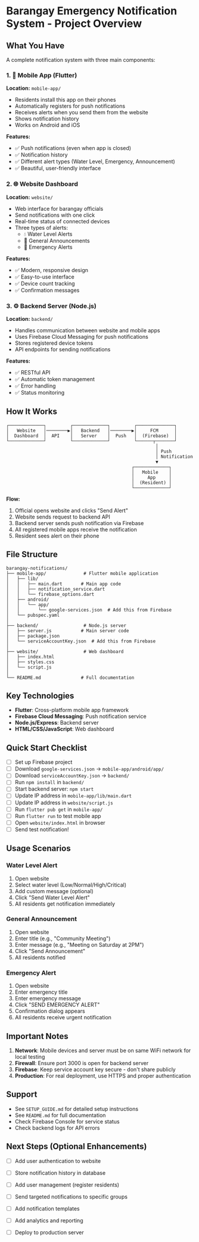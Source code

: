 # Barangay Emergency Notification System - Project Overview

## What You Have

A complete notification system with three main components:

### 1. 📱 Mobile App (Flutter)
**Location:** `mobile-app/`

- Residents install this app on their phones
- Automatically registers for push notifications
- Receives alerts when you send them from the website
- Shows notification history
- Works on Android and iOS

**Features:**
- ✅ Push notifications (even when app is closed)
- ✅ Notification history
- ✅ Different alert types (Water Level, Emergency, Announcement)
- ✅ Beautiful, user-friendly interface

### 2. 🌐 Website Dashboard
**Location:** `website/`

- Web interface for barangay officials
- Send notifications with one click
- Real-time status of connected devices
- Three types of alerts:
  - 💧 Water Level Alerts
  - 📢 General Announcements
  - 🚨 Emergency Alerts

**Features:**
- ✅ Modern, responsive design
- ✅ Easy-to-use interface
- ✅ Device count tracking
- ✅ Confirmation messages

### 3. ⚙️ Backend Server (Node.js)
**Location:** `backend/`

- Handles communication between website and mobile apps
- Uses Firebase Cloud Messaging for push notifications
- Stores registered device tokens
- API endpoints for sending notifications

**Features:**
- ✅ RESTful API
- ✅ Automatic token management
- ✅ Error handling
- ✅ Status monitoring

## How It Works

```
┌─────────────┐         ┌─────────────┐         ┌──────────────┐
│   Website   │────────▶│   Backend   │────────▶│     FCM      │
│  Dashboard  │  API    │   Server    │  Push   │  (Firebase)  │
└─────────────┘         └─────────────┘         └──────┬───────┘
                                                        │
                                                        │ Push
                                                        │ Notification
                                                        ▼
                                               ┌─────────────┐
                                               │   Mobile    │
                                               │     App     │
                                               │  (Resident) │
                                               └─────────────┘
```

**Flow:**
1. Official opens website and clicks "Send Alert"
2. Website sends request to backend API
3. Backend server sends push notification via Firebase
4. All registered mobile apps receive the notification
5. Resident sees alert on their phone

## File Structure

```
barangay-notifications/
├── mobile-app/              # Flutter mobile application
│   ├── lib/
│   │   ├── main.dart       # Main app code
│   │   ├── notification_service.dart
│   │   └── firebase_options.dart
│   ├── android/
│   │   └── app/
│   │       └── google-services.json  # Add this from Firebase
│   └── pubspec.yaml
│
├── backend/                 # Node.js server
│   ├── server.js           # Main server code
│   ├── package.json
│   └── serviceAccountKey.json  # Add this from Firebase
│
├── website/                 # Web dashboard
│   ├── index.html
│   ├── styles.css
│   └── script.js
│
└── README.md               # Full documentation
```

## Key Technologies

- **Flutter**: Cross-platform mobile app framework
- **Firebase Cloud Messaging**: Push notification service
- **Node.js/Express**: Backend server
- **HTML/CSS/JavaScript**: Web dashboard

## Quick Start Checklist

- [ ] Set up Firebase project
- [ ] Download `google-services.json` → `mobile-app/android/app/`
- [ ] Download `serviceAccountKey.json` → `backend/`
- [ ] Run `npm install` in `backend/`
- [ ] Start backend server: `npm start`
- [ ] Update IP address in `mobile-app/lib/main.dart`
- [ ] Update IP address in `website/script.js`
- [ ] Run `flutter pub get` in `mobile-app/`
- [ ] Run `flutter run` to test mobile app
- [ ] Open `website/index.html` in browser
- [ ] Send test notification!

## Usage Scenarios

### Water Level Alert
1. Open website
2. Select water level (Low/Normal/High/Critical)
3. Add custom message (optional)
4. Click "Send Water Level Alert"
5. All residents get notification immediately

### General Announcement
1. Open website
2. Enter title (e.g., "Community Meeting")
3. Enter message (e.g., "Meeting on Saturday at 2PM")
4. Click "Send Announcement"
5. All residents notified

### Emergency Alert
1. Open website
2. Enter emergency title
3. Enter emergency message
4. Click "SEND EMERGENCY ALERT"
5. Confirmation dialog appears
6. All residents receive urgent notification

## Important Notes

1. **Network**: Mobile devices and server must be on same WiFi network for local testing
2. **Firewall**: Ensure port 3000 is open for backend server
3. **Firebase**: Keep service account key secure - don't share publicly
4. **Production**: For real deployment, use HTTPS and proper authentication

## Support

- See `SETUP_GUIDE.md` for detailed setup instructions
- See `README.md` for full documentation
- Check Firebase Console for service status
- Check backend logs for API errors

## Next Steps (Optional Enhancements)

- [ ] Add user authentication to website
- [ ] Store notification history in database
- [ ] Add user management (register residents)
- [ ] Send targeted notifications to specific groups
- [ ] Add notification templates
- [ ] Add analytics and reporting
- [ ] Deploy to production server

